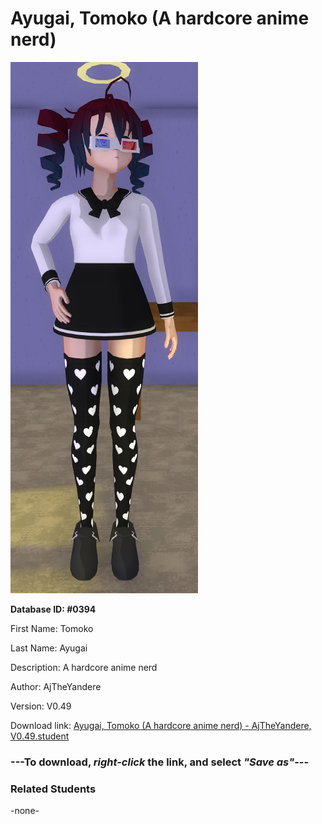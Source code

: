 # Ayugai, Tomoko (A hardcore anime nerd)

<img src="../../Files/Images/Ayugai, Tomoko (A hardcore anime nerd).png" title="Ayugai, Tomoko (A hardcore anime nerd) - AjTheYandere, V0.49">

**Database ID: #0394**

First Name: Tomoko

Last Name: Ayugai

Description: A hardcore anime nerd

Author: AjTheYandere

Version: V0.49

Download link: <a href="https://raw.githubusercontent.com/Arbiter1223/Daigaku-Gurashi-Custom-Students/master/Files/Student%20Files/Ayugai%2C%20Tomoko%20(A%20hardcore%20anime%20nerd)%20-%20AjTheYandere%2C%20V0.49.student">Ayugai, Tomoko (A hardcore anime nerd) - AjTheYandere, V0.49.student</a>

### ---**To download, _right-click_ the link, and select _"Save as"_**---

### Related Students

-none-

